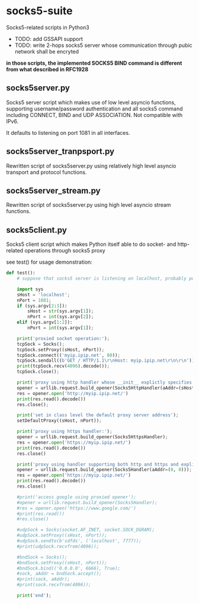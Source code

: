 # socks5-suite

Socks5-related scripts in Python3

* TODO: add GSSAPI support
* TODO: write 2-hops socks5 server whose communication through pubic network shall be encryted

**in those scripts, the implemented SOCKS5 BIND command is different from what described in RFC1928**

## socks5server.py
Socks5 server script which makes use of low level asyncio functions, supporting username/password authentication and all socks5 command including CONNECT, BIND and UDP ASSOCIATION. Not compatible with IPv6.

It defaults to listening on port 1081 in all interfaces.

## socks5server_tranpsport.py
Rewritten script of socks5server.py using relatively high level asyncio transport and protocol functions.

## socks5server_stream.py
Rewritten script of socks5server.py using high level asyncio stream functions.

## socks5client.py

Socks5 client script which makes Python itself able to do socket- and http-related operations through socks5 proxy 

see test() for usage demonstration:

```python
def test():
    # suppose that socks5 server is listening on localhost, probably port 1081

    import sys
    sHost = 'localhost';
    nPort = 1081;
    if (sys.argv[2:3]):
        sHost = str(sys.argv[1]);
        nPort = int(sys.argv[2]);
    elif (sys.argv[1:2]):
        nPort = int(sys.argv[1]);

    print('proxied socket operation:');
    tcpSock = Socks();
    tcpSock.setProxy((sHost, nPort));
    tcpSock.connect(('myip.ipip.net', 80));
    tcpSock.sendall((b'GET / HTTP/1.1\r\nHost: myip.ipip.net\r\n\r\n'));
    print(tcpSock.recv(4096).decode());
    tcpSock.close();

    print('proxy using http handler whose __init__ explictly specifies proxy server:');
    opener = urllib.request.build_opener(Socks5HttpHandler(aAddr=(sHost, nPort)));
    res = opener.open('http://myip.ipip.net/')
    print(res.read().decode())
    res.close();

    print('set in class level the default proxy server address');
    setDefaultProxy((sHost, nPort));

    print('proxy using https handler:');
    opener = urllib.request.build_opener(Socks5HttpsHandler);
    res = opener.open('https://myip.ipip.net/')
    print(res.read().decode())
    res.close()

    print('proxy using handler supporting both http and https and explicitly disable the default proxy setting while instantiate opener:');
    opener = urllib.request.build_opener(Socks5Handler(aAddr=(0, 0)));
    res = opener.open('https://myip.ipip.net/')
    print(res.read().decode())
    res.close()

    #print('access google using proxied opener');
    #opener = urllib.request.build_opener(Socks5Handler);
    #res = opener.open('https://www.google.com/')
    #print(res.read())
    #res.close()

    #udpSock = Socks(socket.AF_INET, socket.SOCK_DGRAM);
    #udpSock.setProxy((sHost, nPort));
    #udpSock.sendto(b'sdfds', ('localhost', 7777));
    #print(udpSock.recvfrom(4096));

    #bndSock = Socks();
    #bndSock.setProxy((sHost, nPort));
    #bndSock.bind(('0.0.0.0', 6666), True);
    #sock, aAddr = bndSock.accept();
    #print(sock, aAddr);
    #print(sock.recvfrom(4096));

    print('end');
```
